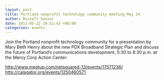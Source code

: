 ```yaml
---
layout: post
title: Portland nonprofit technology community meeting May 24
author: Russell Senior
date: 2011-05-22 19:51:43 +00:00
categories: events
---
```

Join the Portland nonprofit technology community for a presentation by Mary Beth Henry about the new PDX Broadband Strategic Plan and discuss the future of Portland’s communications development, 5:30 to 8:30 p.m. at the Mercy Corp Action Center:

<http://www.meetup.com/netsquared-13/events/17571236/><br>
<http://calagator.org/events/1250460571>
